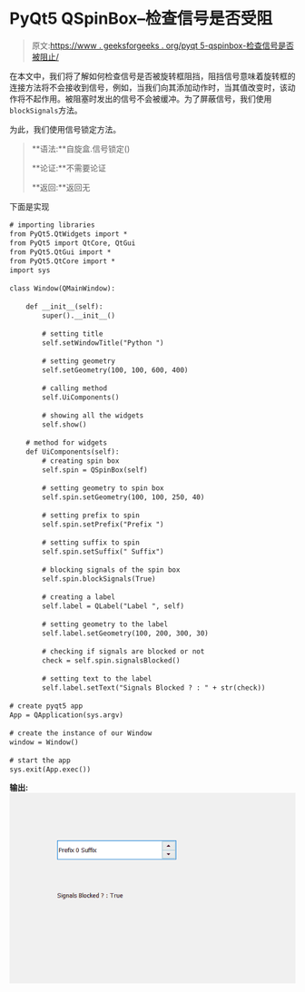 # PyQt5 QSpinBox–检查信号是否受阻

> 原文:[https://www . geeksforgeeks . org/pyqt 5-qspinbox-检查信号是否被阻止/](https://www.geeksforgeeks.org/pyqt5-qspinbox-checking-if-signals-are-blocked-or-not/)

在本文中，我们将了解如何检查信号是否被旋转框阻挡，阻挡信号意味着旋转框的连接方法将不会接收到信号，例如，当我们向其添加动作时，当其值改变时，该动作将不起作用。被阻塞时发出的信号不会被缓冲。为了屏蔽信号，我们使用`blockSignals`方法。

为此，我们使用信号锁定方法。

> **语法:**自旋盒.信号锁定()
> 
> **论证:**不需要论证
> 
> **返回:**返回无

下面是实现

```
# importing libraries
from PyQt5.QtWidgets import * 
from PyQt5 import QtCore, QtGui
from PyQt5.QtGui import * 
from PyQt5.QtCore import * 
import sys

class Window(QMainWindow):

    def __init__(self):
        super().__init__()

        # setting title
        self.setWindowTitle("Python ")

        # setting geometry
        self.setGeometry(100, 100, 600, 400)

        # calling method
        self.UiComponents()

        # showing all the widgets
        self.show()

    # method for widgets
    def UiComponents(self):
        # creating spin box
        self.spin = QSpinBox(self)

        # setting geometry to spin box
        self.spin.setGeometry(100, 100, 250, 40)

        # setting prefix to spin
        self.spin.setPrefix("Prefix ")

        # setting suffix to spin
        self.spin.setSuffix(" Suffix")

        # blocking signals of the spin box
        self.spin.blockSignals(True)

        # creating a label
        self.label = QLabel("Label ", self)

        # setting geometry to the label
        self.label.setGeometry(100, 200, 300, 30)

        # checking if signals are blocked or not
        check = self.spin.signalsBlocked()

        # setting text to the label
        self.label.setText("Signals Blocked ? : " + str(check))

# create pyqt5 app
App = QApplication(sys.argv)

# create the instance of our Window
window = Window()

# start the app
sys.exit(App.exec())
```

**输出:**
![](img/2167fb388f08aab35f8e3b08a5f27096.png)